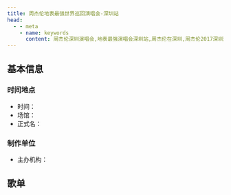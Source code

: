 ```yaml
---
title: 周杰伦地表最强世界巡回演唱会-深圳站
head:
  - - meta
    - name: keywords
      content: 周杰伦深圳演唱会,地表最强演唱会深圳站,周杰伦在深圳,周杰伦2017深圳演唱会
---
```

## 基本信息

### 时间地点
- 时间：
- 场馆：
- 正式名：

### 制作单位
- 主办机构：

## 歌单